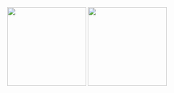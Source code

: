 <div align="center">
  <img style="height:180px" src="https://github-readme-stats.vercel.app/api?username=mateusroerig&show_icons=true&theme=onedark" />
  <img style="height:180px" src="https://github-readme-stats.vercel.app/api/top-langs/?username=mateusroerig&show_icons=true&theme=onedark&layout=compact" />
</div>
